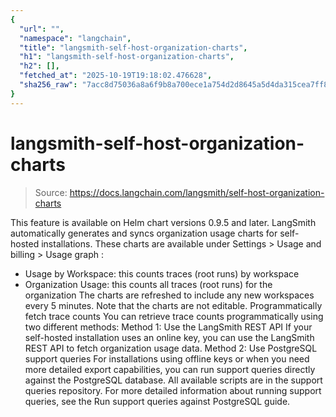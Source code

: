```yaml
---
{
  "url": "",
  "namespace": "langchain",
  "title": "langsmith-self-host-organization-charts",
  "h1": "langsmith-self-host-organization-charts",
  "h2": [],
  "fetched_at": "2025-10-19T19:18:02.476628",
  "sha256_raw": "7acc8d75036a8a6f9b8a700ece1a754d2d8645a5d4da315cea7ff81ff7cb0eba"
}
---
```


# langsmith-self-host-organization-charts

> Source: https://docs.langchain.com/langsmith/self-host-organization-charts

This feature is available on Helm chart versions 0.9.5 and later.
LangSmith automatically generates and syncs organization usage charts for self-hosted installations.
These charts are available under Settings > Usage and billing > Usage graph
:
- Usage by Workspace: this counts traces (root runs) by workspace
- Organization Usage: this counts all traces (root runs) for the organization
The charts are refreshed to include any new workspaces every 5 minutes. Note that the charts are not editable.
Programmatically fetch trace counts
You can retrieve trace counts programmatically using two different methods:
Method 1: Use the LangSmith REST API
If your self-hosted installation uses an online key, you can use the LangSmith REST API to fetch organization usage data.
Method 2: Use PostgreSQL support queries
For installations using offline keys or when you need more detailed export capabilities, you can run support queries directly against the PostgreSQL database. All available scripts are in the support queries repository.
For more detailed information about running support queries, see the Run support queries against PostgreSQL guide.